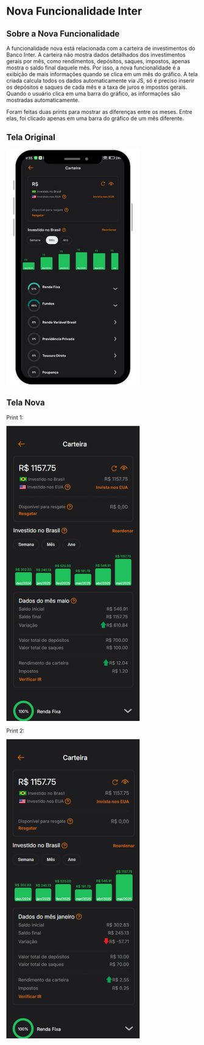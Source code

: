# Nova Funcionalidade Inter

## Sobre a Nova Funcionalidade
A funcionalidade nova está relacionada com a carteira de investimentos do Banco Inter. A carteira não mostra dados detalhados dos investimentos gerais por mês, como rendimentos, depósitos, saques, impostos, apenas mostra o saldo final daquele mês. Por isso, a nova funcionalidade é a exibição de mais informações quando se clica em um mês do gráfico. A tela criada calcula todos os dados automaticamente via JS, só é preciso inserir os depósitos e saques de cada mês e a taxa de juros e impostos gerais. Quando o usuário clica em uma barra do gráfico, as informações são mostradas automaticamente.

Foram feitas duas prints para mostrar as diferenças entre os meses. Entre elas, foi clicado apenas em uma barra do gráfico de um mês diferente.


## Tela Original
<img src="assets/imgs/appOriginal.png" alt="Tela original" width="350"/>

## Tela Nova

Print 1:

<img src="assets/imgs/print1.png" alt="Tela nova 1" width="350"/>

Print 2:

<img src="assets/imgs/print2.png" alt="Tela nova 2" width="350"/>